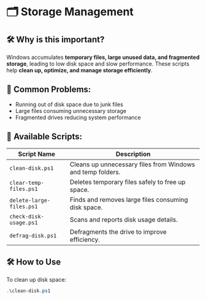 # 🗂️ Storage Management

## 🛠 Why is this important?
Windows accumulates **temporary files, large unused data, and fragmented storage**, leading to low disk space and slow performance. These scripts help **clean up, optimize, and manage storage efficiently**.

## 🛑 Common Problems:
- Running out of disk space due to junk files  
- Large files consuming unnecessary storage  
- Fragmented drives reducing system performance  

## 🚀 Available Scripts:
| Script Name                     | Description |
|----------------------------------|-------------|
| `clean-disk.ps1`                 | Cleans up unnecessary files from Windows and temp folders. |
| `clear-temp-files.ps1`           | Deletes temporary files safely to free up space. |
| `delete-large-files.ps1`         | Finds and removes large files consuming disk space. |
| `check-disk-usage.ps1`           | Scans and reports disk usage details. |
| `defrag-disk.ps1`                | Defragments the drive to improve efficiency. |

## 🛠 How to Use
To clean up disk space:
```powershell
.\clean-disk.ps1
